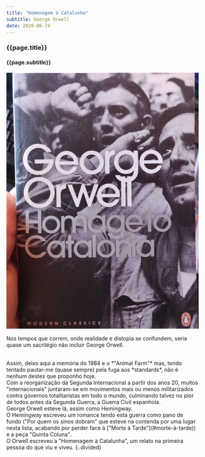 ```yaml
---
title: "Homenagem à Catalunha"
subtitle: George Orwell
date: 2020-06-19
---
```


### {{page.title}} ###
#### {{page.subtitle}} ####
![Homenagem à Catalunha](assets/images/book-list/bk_25.jpg)

Nos tempos que correm, onde realidade e distopia se confundem, seria quase um sacrilégio não incluir George Orwell.

<br/>
Assim, deixo aqui a memória do 1984 e o *"Animal Farm"* mas, tendo tentado pautar-me (quase sempre) pela fuga aos *standards*, não é nenhum destes que proponho hoje.

<br/>
Com a reorganização da Segunda Internacional a partir dos anos 20, muitos "internacionais" juntaram-se em movimentos mais ou menos militarizados contra governos totalitaristas em todo o mundo, culminando talvez no pior de todos antes da Segunda Guerra, a Guerra Civil espanhola.

<br/>
George Orwell esteve lá, assim como Hemingway.

<br/>
O Hemingway escreveu um romance tendo esta guerra como pano de fundo ("Por quem os sinos dobram" que esteve na contenda por uma lugar nesta lista, acabando por perder face à ["Morte à Tarde"](#morte-à-tarde)) e a peça "Quinta Coluna".

<br/>
O Orwell escreveu a "Homenagem à Catalunha", um relato na primeira pessoa do que viu e viveu.
{:.divided}